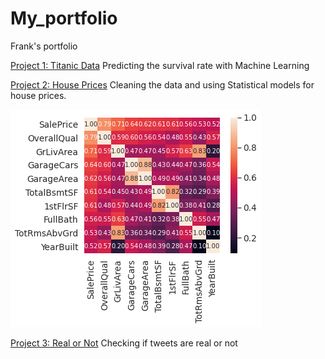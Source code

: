 # My_portfolio
Frank's portfolio

[Project 1: Titanic Data](https://www.kaggle.com/qwervs/notebooka2206c42ea)
Predicting the survival rate with Machine Learning

[Project 2: House Prices](https://www.kaggle.com/qwervs/notebooka1e9fd607b)
Cleaning the data and using Statistical models for house prices.

![](__results___11_0.png)

[Project 3: Real or Not](https://www.kaggle.com/qwervs/notebookf2687fc4b6)
Checking if tweets are real or not

